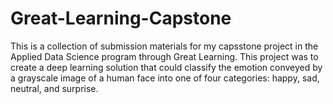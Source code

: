 # Great-Learning-Capstone
This is a collection of submission materials for my capsstone project in the Applied Data Science program through Great Learning. This project was to create a deep learning solution that could classify the emotion conveyed by a grayscale image of a human face into one of four categories: happy, sad, neutral, and surprise.

